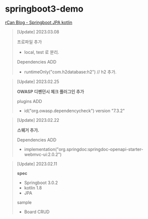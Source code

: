 # springboot3-demo

[rCan Blog - Springboot JPA kotlin](https://rcan.net/128)

> [Update] 2023.03.08
>
> 프로파일 추가
> 
> - local, test 로 분리.
> 
> Dependencies ADD
>
> - runtimeOnly("com.h2database:h2") // h2 추가. 


> [Update] 2023.02.25
>
> <B>OWASP 디펜던시 체크 플러그인 추가</B>
>
> plugins ADD
> 
> - id("org.owasp.dependencycheck") version "7.3.2"


> [Update] 2023.02.22
> 
> <B>스웨거 추가.</B>
> 
> Dependencies ADD
> 
> - implementation("org.springdoc:springdoc-openapi-starter-webmvc-ui:2.0.2")

> [Update] 2023.02.11
> 
> <B>spec</B>
> 
> - Springboot 3.0.2
> - kotlin 1.8
> - JPA
> 
> sample
> - Board CRUD 
